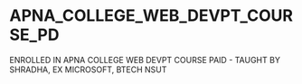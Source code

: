 # APNA_COLLEGE_WEB_DEVPT_COURSE_PD
ENROLLED IN APNA COLLEGE WEB DEVPT COURSE PAID - TAUGHT BY SHRADHA, EX MICROSOFT, BTECH NSUT 
